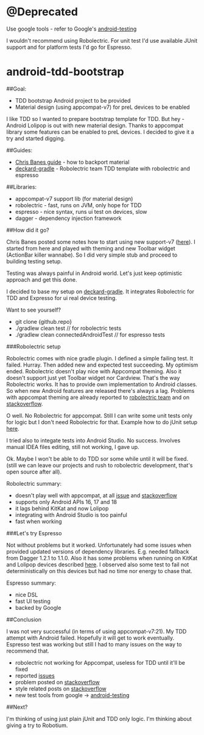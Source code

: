 # @Deprecated

Use google tools - refer to Google's [android-testing][7]

I wouldn't recommend using Robolectric. For unit test I'd use available JUnit support and for platform tests I'd go for Espresso.

android-tdd-bootstrap
=====================
##Goal:

 - TDD bootstrap Android project to be provided
 - Material design (using appcompat-v7) for preL devices to be enabled

I like TDD so I wanted to prepare bootstrap template for TDD.
But hey - Android Lolipop is out with new material design.
Thanks to appcompat library some features can be enabled to preL devices.
I decided to give it a try and started digging.

##Guides:

 - [Chris Banes guide][1] - how to backport material
 - [deckard-gradle][2] - Robolectric team TDD template with robolectric and espresso

##Libraries:

 - appcompat-v7 support lib (for material design)
 - robolectric - fast, runs on JVM, only hope for TDD
 - espresso - nice syntax, runs ui test on devices, slow
 - dagger - dependency injection framework

##How did it go?

Chris Banes posted some notes how to start using new support-v7 ([here][1]).
I started from here and played with theming and new Toolbar widget (ActionBar killer wannabe).
So I did very simple stub and proceed to building testing setup.

Testing was always painful in Android world. Let's just keep optimistic approach and get this done.

I decided to base my setup on [deckard-gradle][2].
It integrates Robolectric for TDD and Expresso for ui real device testing.

Want to see yourself?

 - git clone {github.repo}
 - ./gradlew clean test // for robolectric tests
 - ./gradlew clean connectedAndroidTest // for espresso tests

###Robolectric setup

Robolectric comes with nice gradle plugin.
I defined a simple failing test. It failed. Hurray.
Then added new and expected test succeeding.
My optimism ended.
Robolectric doesn't play nice with Appcompat theming.
Also it doesn't support just yet Toolbar widget nor Cardview.
That's the way Robolectric works.
It has to provide own implementation to Android classes.
So when new Android features are released there's always a lag.
Problems with appcompat theming are already reported to [robolectric team][3] and on [stackoverflow][4].

O well. No Robolectric for appcompat.
Still I can write some unit tests only for logic but I don't need Robolectric for that.
Example how to do jUnit setup [here][5].

I tried also to integate tests into Android Studio. No success.
Involves manual IDEA files editing, still not working, I gave up.

Ok. Maybe I won't be able to do TDD sor some while until it will be fixed.
(still we can leave our projects and rush to robolectric development, that's open source after all).

Robolectric summary:

 - doesn't play well with appcompat, at all [issue][3] and [stackoverflow][4]
 - supports only Android APIs 16, 17 and 18
 - it lags behind KitKat and now Lolipop
 - integrating with Android Studio is too painful
 - fast when working

###Let's try Espresso

Not without problems but it worked.
Unfortunately had some issues when provided updated versions of dependency libraries.
E.g. needed fallback from Dagger 1.2.1 to 1.1.0.
Also it has some problems when running on KitKat and Lolipop devices described [here][6].
I observed also some test to fail not deterministically on this devices but
had no time nor energy to chase that.

Espresso summary:

 - nice DSL
 - fast UI testing
 - backed by Google

##Conclusion

I was not very successful (in terms of using appcompat-v7:21).
My TDD attempt with Android failed. Hopefully it will get to work eventually.
Espresso test was working but still I had to many issues on the way to recommend that.

 - robolectric not working for Appcompat, useless for TDD until it'll be fixed
 - reported [issues][3]
 - problem posted on [stackoverflow][4]
 - style related posts on [stackoverflow][6]
 - new test tools from google -> [android-testing][7]

 [1]: https://chris.banes.me/2014/10/17/appcompat-v21
 [2]: https://github.com/robolectric/deckard-gradle
 [3]: https://github.com/robolectric/robolectric/issues/1332
 [4]: http://stackoverflow.com/questions/26512839/android-lolipop-appcompat-problems-running-with-robolectric
 [5]: http://tryge.com/2013/02/28/android-gradle-build/
 [6]: http://stackoverflow.com/questions/24231913/cant-find-parent-for-styledata-when-using-robolectric-in-android-studio-with-ap
 [7]: https://github.com/googlesamples/android-testing

 ##Next?

 I'm thinking of using just plain jUnit and TDD only logic. I'm thinking about giving a try to Robotium.
